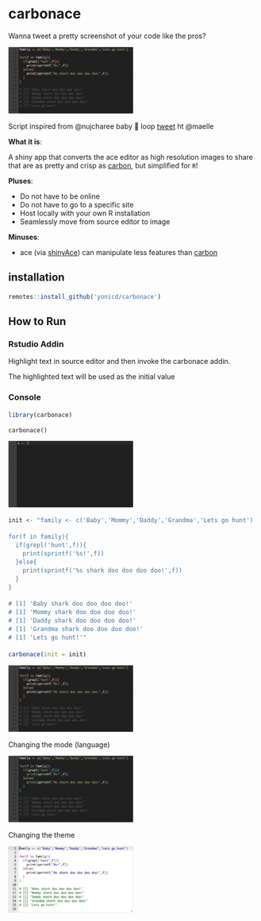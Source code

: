 # carbonace

Wanna tweet a pretty screenshot of your code like the pros?

<img src = 'inst/images/other_init_snap.png' width='50%'>

Script inspired from @nujcharee baby :shark: loop [tweet](https://twitter.com/Nujcharee/status/1102607275989049346) ht @maelle

**What it is**: 

A shiny app that converts the ace editor as high resolution images to share that are as pretty and crisp as [carbon](https://carbon.now.sh/), but simplified for `R`!

**Pluses**: 

  - Do not have to be online
  - Do not have to go to a specific site
  - Host locally with your own R installation
  - Seamlessly move from source editor to image

**Minuses**:

  - ace (via [shinyAce](https://github.com/trestletech/shinyAce)) can manipulate less features than [carbon](https://carbon.now.sh/)

## installation

```r
remotes::install_github('yonicd/carbonace')
```

## How to Run

### Rstudio Addin

Highlight text in source editor and then invoke the carbonace addin.

The highlighted text will be used as the initial value


### Console

```r
library(carbonace)
```

```{r}
carbonace()
```

<img src = 'inst/images/default_snap.png' width='50%'>

```r
init <- "family <- c('Baby','Mommy','Daddy','Grandma','Lets go hunt')

for(f in family){
  if(grepl('hunt',f)){
    print(sprintf('%s!',f))
  }else{
    print(sprintf('%s shark doo doo doo doo!',f))
  }
}

# [1] 'Baby shark doo doo doo doo!'
# [1] 'Mommy shark doo doo doo doo!'
# [1] 'Daddy shark doo doo doo doo!'
# [1] 'Grandma shark doo doo doo doo!'
# [1] 'Lets go hunt!'"

carbonace(init = init)
```

<img src = 'inst/images/other_init_snap.png' width='50%'>

Changing the mode (language)

<img src = 'inst/images/python_snap.png' width='50%'>

Changing the theme

<img src = 'inst/images/chrome_snap.png' width='50%'>
